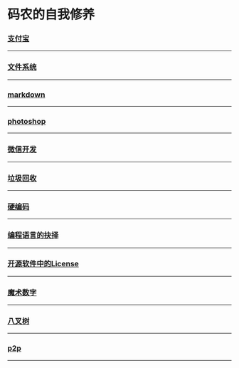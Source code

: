 码农的自我修养 
=============

### [支付宝](alipay/index)

---

### [文件系统](file-system/index)

---

### [markdown](markdown/index)

---

### [photoshop](photoshop/index)

---

### [微信开发](wechat/index)

---

### [垃圾回收](garbage-collection)

---

### [硬编码](hardCode)

---

### [编程语言的抉择](language-select)

---

### [开源软件中的License](license)

---

### [魔术数字](magicNumber)

---

### [八叉树](octree)

---

### [p2p](p2p)

---
